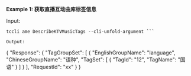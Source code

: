 **Example 1: 获取直播互动曲库标签信息**



Input: 

```
tccli ame DescribeKTVMusicTags --cli-unfold-argument ```

Output: 
```
{
    "Response": {
        "TagGroupSet": [
            {
                "EnglishGroupName": "language",
                "ChineseGroupName": "语种",
                "TagSet": [
                    {
                        "TagId": "12",
                        "TagName": "国语"
                    }
                ]
            }
        ],
        "RequestId": "xx"
    }
}
```

